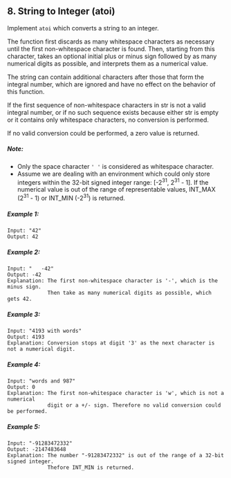 ## 8. String to Integer (atoi)
Implement ```atoi``` which converts a string to an integer.

The function first discards as many whitespace characters as necessary until the first non-whitespace character is found. Then, starting from this character, takes an optional initial plus or minus sign followed by as many numerical digits as possible, and interprets them as a numerical value.

The string can contain additional characters after those that form the integral number, which are ignored and have no effect on the behavior of this function.

If the first sequence of non-whitespace characters in str is not a valid integral number, or if no such sequence exists because either str is empty or it contains only whitespace characters, no conversion is performed.

If no valid conversion could be performed, a zero value is returned.

##### Note:

* Only the space character ```' '``` is considered as whitespace character.
* Assume we are dealing with an environment which could only store integers within the 32-bit signed integer range: [-2<sup>31</sup>,  2<sup>31</sup> - 1]. If the numerical value is out of the range of representable values, INT_MAX (2<sup>31</sup> - 1) or INT_MIN (-2<sup>31</sup>) is returned.
##### Example 1:
```
Input: "42"
Output: 42
```
##### Example 2:
```
Input: "   -42"
Output: -42
Explanation: The first non-whitespace character is '-', which is the minus sign.
             Then take as many numerical digits as possible, which gets 42.
```
##### Example 3:
```
Input: "4193 with words"
Output: 4193
Explanation: Conversion stops at digit '3' as the next character is not a numerical digit.
```
##### Example 4:
```
Input: "words and 987"
Output: 0
Explanation: The first non-whitespace character is 'w', which is not a numerical
             digit or a +/- sign. Therefore no valid conversion could be performed.
```
##### Example 5:
```
Input: "-91283472332"
Output: -2147483648
Explanation: The number "-91283472332" is out of the range of a 32-bit signed integer.
             Thefore INT_MIN is returned.
```